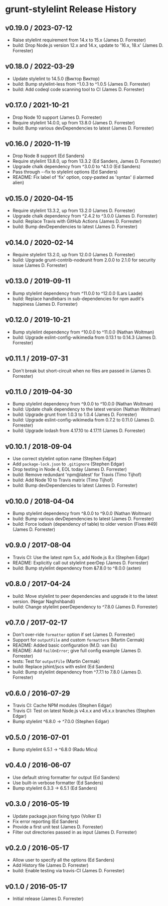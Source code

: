 # grunt-stylelint Release History

## v0.19.0 / 2023-07-12
* Raise stylelint requirement from 14.x to 15.x (James D. Forrester)
* build: Drop Node.js version 12.x and 14.x, update to '16.x, 18.x' (James D. Forrester)

## v0.18.0 / 2022-03-29
* Update stylelint to 14.5.0 (Виктор Виктор)
* build: Bump stylelint-less from ^1.0.3 to ^1.0.5 (James D. Forrester)
* build: Add codeql code scanning tool to CI (James D. Forrester)

## v0.17.0 / 2021-10-21
* Drop Node 10 support (James D. Forrester)
* Require stylelint 14.0.0, up from 13.8.0 (James D. Forrester)
* build: Bump various devDependencies to latest (James D. Forrester)

## v0.16.0 / 2020-11-19
* Drop Node 8 support (Ed Sanders)
* Require stylelint 13.8.0, up from 13.3.2 (Ed Sanders, James D. Forrester)
* Upgrade chalk dependency from ^3.0.0 to ^4.1.0 (Ed Sanders)
* Pass through --fix to stylelint options (Ed Sanders)
* README: Fix label of 'fix' option, copy-pasted as 'syntax' (i alarmed alien)

## v0.15.0 / 2020-04-15
* Require stylelint 13.3.2, up from 13.2.0 (James D. Forrester)
* Upgrade chalk dependency from ^2.4.2 to ^3.0.0 (James D. Forrester)
* build: Replace Travis with GitHub Actions (James D. Forrester)
* build: Bump devDependencies to latest (James D. Forrester)

## v0.14.0 / 2020-02-14
* Require stylelint 13.2.0, up from 12.0.0 (James D. Forrester)
* build: Upgrade grunt-contrib-nodeunit from 2.0.0 to 2.1.0 for security issue (James D. Forrester)

## v0.13.0 / 2019-09-11
* Bump stylelint dependency from ^11.0.0 to ^12.0.0 (Lars Laade)
* build: Replace handlebars in sub-dependencies for npm audit's happiness (James D. Forrester)

## v0.12.0 / 2019-10-21
* Bump stylelint dependency from ^10.0.0 to ^11.0.0 (Nathan Woltman)
* build: Upgrade eslint-config-wikimedia from 0.13.1 to 0.14.3 (James D. Forrester)

## v0.11.1 / 2019-07-31
* Don't break but short-circuit when no files are passed in (James D. Forrester)

## v0.11.0 / 2019-04-30
* Bump stylelint dependency from ^9.0.0 to ^10.0.0 (Nathan Woltman)
* build: Update chalk dependency to the latest version (Nathan Woltman)
* build: Upgrade grunt from 1.0.3 to 1.0.4 (James D. Forrester)
* build: Upgrade eslint-config-wikimedia from 0.7.2 to 0.11.0 (James D. Forrester)
* build: Upgrade lodash from 4.17.10 to 4.17.11 (James D. Forrester)

## v0.10.1 / 2018-09-04
* Use correct stylelint option name (Stephen Edgar)
* Add `package-lock.json` to `.gitignore` (Stephen Edgar)
* Drop testing in Node 4, EOL today (James D. Forrester)
* build: Remove redundant 'npm@latest' for Travis (Timo Tijhof)
* build: Add Node 10 to Travis matrix (Timo Tijhof)
* build: Bump devDependencies to latest (James D. Forrester)

## v0.10.0 / 2018-04-04
* Bump stylelint dependency from ^8.0.0 to ^9.0.0 (Nathan Woltman)
* build: Bump various devDependencies to latest (James D. Forrester)
* build: Force lodash (dependency of table) to older version (Fixes #49) (James D. Forrester)

## v0.9.0 / 2017-08-04
* Travis CI: Use the latest npm 5.x, add Node.js 8.x (Stephen Edgar)
* README: Explicitly call out stylelint peerDep (James D. Forrester)
* build: Bump stylelint dependency from &7.8.0 to ^8.0.0 (axten)

## v0.8.0 / 2017-04-24
* build: Move stylelint to peer dependencies and upgrade it to the latest version. (Negar Naghshbandi)
* build: Change stylelint peerDependency to ^7.8.0 (James D. Forrester)

## v0.7.0 / 2017-02-17
* Don't over-ride `formatter` option if set (James D. Forrester)
* Support for `outputFile` and custom `formatter`s (Martin Cermak)
* README: Added basic configuration (M.D. van Es)
* README: Add `failOnError`; give full config example (James D. Forrester)
* tests: Test for `outputFile` (Martin Cermak)
* build: Replace jshint/jscs with eslint (Ed Sanders)
* build: Bump stylelint dependency from ^7.7.1 to 7.8.0 (James D. Forrester)

## v0.6.0 / 2016-07-29
* Travis CI: Cache NPM modules (Stephen Edgar)
* Travis CI: Test on latest Node.js v4.x.x and v6.x.x branches (Stephen Edgar)
* Bump stylelint ^6.8.0 -> ^7.0.0 (Stephen Edgar)

## v0.5.0 / 2016-07-01
* Bump stylelint 6.5.1 -> ^6.8.0 (Radu Micu)

## v0.4.0 / 2016-06-07
* Use default string formatter for output (Ed Sanders)
* Use built-in verbose formatter (Ed Sanders)
* Bump stylelint 6.3.3 -> 6.5.1 (Ed Sanders)

## v0.3.0 / 2016-05-19
* Update package.json fixing typo (Volker E)
* Fix error reporting (Ed Sanders)
* Provide a first unit test (James D. Forrester)
* Filter out directories passed in as input (James D. Forrester)

## v0.2.0 / 2016-05-17
* Allow user to specify all the options (Ed Sanders)
* Add History file (James D. Forrester)
* build: Enable testing via travis-CI (James D. Forrester)

## v0.1.0 / 2016-05-17
* Initial release (James D. Forrester)
